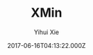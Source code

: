 ---
title: XMin
github: https://github.com/yihui/hugo-xmin
demo: https://xmin.yihui.org/
author: Yihui Xie
ssg:
  - Hugo
cms:
  - Markdown
date: 2017-06-16T04:13:22.000Z
description: >-
  eXtremely Minimal Hugo theme: about 150 lines of code in total, including HTML
  and CSS (with no dependencies)
draft: false
publish_date: '2017-06-16T04:13:22Z'
update_date: '2022-08-08T14:40:20Z'
github_star: 532
github_fork: 293
---
